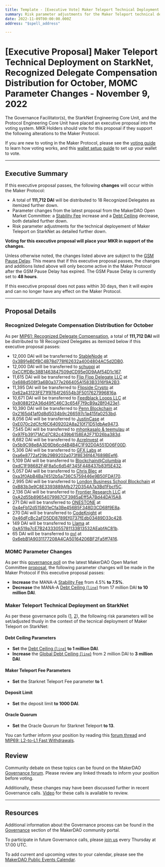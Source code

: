 ```yaml
---
title: Template - [Executive Vote] Maker Teleport Technical Deployment on StarkNet, Recognized Delegate Compensation Distribution for October, MOMC Parameter Changes - November 9, 2022
summary: Risk parameter adjustments for the Maker Teleport technical deployment on StarkNet; Compensation distribution totalling 111,712 DAI for 18 Recognized Delegates for October; MOMC parameter changes
date: 2022-11-09T00:00:00.000Z
address: "$spell_address"

---
```

# [Executive Proposal] Maker Teleport Technical Deployment on StarkNet, Recognized Delegate Compensation Distribution for October, MOMC Parameter Changes - November 9, 2022

The Governance Facilitator(s), the StarkNet Engineering Core Unit, and the Protocol Engineering Core Unit have placed an executive proposal into the voting system. MKR Holders should vote for this proposal if they support the following alterations to the Maker Protocol.

If you are new to voting in the Maker Protocol, please see the [voting guide](https://community-development.makerdao.com/en/learn/governance/how-voting-works/) to learn how voting works, and this [wallet setup guide](https://community-development.makerdao.com/en/learn/governance/voting-setup/) to set up your wallet to vote.

---

## Executive Summary

If this executive proposal passes, the following **changes** will occur within the Maker Protocol:
- A total of **111,712 DAI** will be distributed to 18 Recognized Delegates as itemized further down.
- Parameter changes from the latest proposal from the MakerDAO Open Market Committee: a [Stability Fee](https://manual.makerdao.com/parameter-index/vault-risk/param-stability-fee) increase and a [Debt Ceiling](https://manual.makerdao.com/parameter-index/vault-risk/param-debt-ceiling) decrease, both detailed further down.
- Risk parameter adjustments for the technical deployement of Maker Teleport on StarkNet as detailed further down.

**Voting for this executive proposal will place your MKR in support of the changes.**

Unless otherwise noted, the changes listed above are subject to the [GSM Pause Delay](https://manual.makerdao.com/parameter-index/core/param-gsm-pause-delay). This means that if this executive proposal passes, the changes and additions listed above will only become active in the Maker Protocol after the GSM Pause Delay has expired. The GSM Pause Delay is currently set to **48 hours**.

If this executive proposal does not pass within 30 days, then it will expire and can no longer have any effect on the Maker Protocol.

---

## Proposal Details

### Recognized Delegate Compensation Distribution for October

As per [MIP61: Recognized Delegate Compensation](https://mips.makerdao.com/mips/details/MIP61), a total of **111,712 DAI** will be distributed to 18 Recognized Delegates as itemized below if this executive proposal passes:

- 12,000 DAI will be transferred to [StableNode](https://vote.makerdao.com/address/0x8804d391472126da56b9a560aef6c6d5aaa7607b#delegate-credentials) at [0x3B91eBDfBC4B78d778f62632a4004804AC5d2DB0](https://etherscan.io/address/0x3B91eBDfBC4B78d778f62632a4004804AC5d2DB0).
- 12,000 DAI will be transferred to [schuppi](https://vote.makerdao.com/address/0xb4b82978fce6d26a22dea7e653bb9ce8e14f8056) at [0xCCffDBc38B1463847509dCD95e0D9AAf54D1c167](https://etherscan.io/address/0xCCffDBc38B1463847509dCD95e0D9AAf54D1c167).
- 11,615 DAI will be transferred to [Flip Flop Delegate LLC](https://vote.makerdao.com/address/0x0f4be9f208c552a6b04d9a1222f385785f95beaa) at [0x688d508f3a6B0a377e266405A1583B3316f9A2B3](https://etherscan.io/address/0x688d508f3a6B0a377e266405A1583B3316f9A2B3).
- 11,395 DAI will be transferred to [Flipside Crypto](https://vote.makerdao.com/address/0x84b05b0a30b6ae620f393d1037f217e607ad1b96) at [0x62a43123FE71f9764f26554b3F5017627996816a](https://etherscan.io/address/0x62a43123FE71f9764f26554b3F5017627996816a).
- 10,671 DAI will be transferred to [Feedblack Loops LLC](https://vote.makerdao.com/address/0x92e1ca8b69a44bb17afa92838da68fc41f12250a) at [0x80882f2A36d49fC46C3c654F7f9cB9a2Bf0423e1](https://etherscan.io/address/0x80882f2A36d49fC46C3c654F7f9cB9a2Bf0423e1).
- 10,390 DAI will be transferred to [Penn Blockchain](https://vote.makerdao.com/address/0x7ddb50a5b15aea7e7cf9ac8e55a7f9fd9d05ecc6) at [0x2165d41af0d8d5034b9c266597c1a415fa0253bd](https://etherscan.io/address/0x2165d41af0d8d5034b9c266597c1a415fa0253bd).
- 8,056 DAI will be transferred to [JustinCase](https://vote.makerdao.com/address/0xcdb792c14391f7115ba77a7cd27f724fc9ea2091) at [0xE070c2dCfcf6C6409202A8a210f71D51dbAe9473](https://etherscan.io/address/0xE070c2dCfcf6C6409202A8a210f71D51dbAe9473).
- 7,545 DAI will be transferred to [mhonkasalo & teemulau](https://vote.makerdao.com/address/0xaa19f47e6acb02df88efa9f023f2a38412069902) at [0x97Fb39171ACd7C82c439b6158EA2F71D26ba383d](https://etherscan.io/address/0x97Fb39171ACd7C82c439b6158EA2F71D26ba383d).
- 6,682 DAI will be transferred to [AcreInvest](https://vote.makerdao.com/address/0x4d3ac33ab1dd7b0f352b8e590fe8b62c4c39ead5) at [0x5b9C98e8A3D9Db6cd4B4B4C1F92D0A551D06F00D](https://etherscan.io/address/0x5b9C98e8A3D9Db6cd4B4B4C1F92D0A551D06F00D).
- 5,306 DAI will be transferred to [GFX Labs](https://vote.makerdao.com/address/0x869147940842bb1aa4c40e60c5e583f4911f2e02) at [0xa6e8772af29b29B9202a073f8E36f447689BEef6](https://etherscan.io/address/0xa6e8772af29b29B9202a073f8E36f447689BEef6).
- 5,109 DAI will be transferred to [Blockchain@Columbia](https://vote.makerdao.com/address/0xb8df77c3bd57761bd0c55d2f873d3aa89b3da8b7) at [0xdC1F98682F4F8a5c6d54F345F448437b83f5E432](https://etherscan.io/address/0xdC1F98682F4F8a5c6d54F345F448437b83f5E432).
- 5,057 DAI will be transferred to [Chris Blec](https://vote.makerdao.com/address/0x2c511d932c5a6fe4071262d49bfc018cfbaaa1f5) at [0xa3f0AbB4Ba74512b5a736C5759446e9B50FDA170](https://etherscan.io/address/0xa3f0AbB4Ba74512b5a736C5759446e9B50FDA170).
- 2,995 DAI will be transferred to [London Business School Blockchain](https://vote.makerdao.com/address/0x2c511d932c5a6fe4071262d49bfc018cfbaaa1f5) at [0xB83b3e9C8E3393889Afb272D354A7a3Bd1Fbcf5C](https://etherscan.io/address/0xB83b3e9C8E3393889Afb272D354A7a3Bd1Fbcf5C).
- 2,136 DAI will be transferred to [Frontier Research LLC](https://vote.makerdao.com/address/0x316090e23cc44e70245ba9846404413aca2df16f) at [0xA2d55b89654079987CF3985aEff5A7Bd44DA15A8](https://etherscan.io/address/0xA2d55b89654079987CF3985aEff5A7Bd44DA15A8).
- 271 DAI will be transferred to [ONESTONE](https://vote.makerdao.com/address/0x9301f3bb7a71ab4d46b17bd1f8254142fa8f26ad) at [0x4eFb12d515801eCfa3Be456B5F348D3CD68f9E8a](https://etherscan.io/address/0x4eFb12d515801eCfa3Be456B5F348D3CD68f9E8a).
- 270 DAI will be transferred to [CodeKnight](https://vote.makerdao.com/address/0xe89f973a19cd76c3e5e236062668e43042176638) at [0x46dFcBc2aFD5DD8789Ef0737fEdb03489D33c428](https://etherscan.io/address/0x46dFcBc2aFD5DD8789Ef0737fEdb03489D33c428).
- 149 DAI will be transferred to [Llama](https://vote.makerdao.com/address/0x4e314eba76c3062140ad196e4ffd34485e33c5f5) at [0xA519a7cE7B24333055781133B13532AEabfAC81b](https://etherscan.io/address/0xA519a7cE7B24333055781133B13532AEabfAC81b).
- 65 DAI will be transferred to [pvl](https://vote.makerdao.com/address/0xd9d00c42bed99a6d3a0f2902c640bccceecf6c29) at [0x6ebB1A9031177208A4CA50164206BF2Fa5ff7416](https://etherscan.io/address/0x6ebB1A9031177208A4CA50164206BF2Fa5ff7416).

### MOMC Parameter Changes

As per this [governance poll](https://vote.makerdao.com/polling/QmahDuNx) on the latest MakerDAO Open Market Committee [proposal](https://forum.makerdao.com/t/parameter-changes-proposal-ppg-omc-001-28-october-2022/18564), the following parameter changes will be made in the Maker Protocol if this executive proposal passes:

- **Increase** the MANA-A [Stability Fee](https://manual.makerdao.com/parameter-index/vault-risk/param-stability-fee) from 4.5% **to 7.5%**.
- **Decrease** the MANA-A [Debt Ceiling (`line`)](https://manual.makerdao.com/parameter-index/vault-risk/param-debt-ceiling) from 17 million DAI **to 10 million DAI**.

### Maker Teleport Technical Deployment on StarkNet

As per these governance polls ([1](https://vote.makerdao.com/polling/QmZxRgvG), [2](https://vote.makerdao.com/polling/QmbWkTvW#poll-detail)), the following risk parameters will be set/adjusted thusly in the context of the tecnical deployment of Maker Teleport on StarkNet:

#### Debt Ceiling Parameters

- **Set** the [Debt Ceiling (`line`)](https://manual.makerdao.com/parameter-index/vault-risk/param-debt-ceiling) **to 1 million DAI**.
- **Increase** the [Global Debt Ceiling (`line`)](https://manual.makerdao.com/parameter-index/core/param-global-debt-ceiling) from 2 million DAI to **3 million DAI**.

#### Maker Teleport Fee Parameters

- **Set** the Starknet Teleport Fee parameter **to 1**.

#### Deposit Limit

- **Set** the deposit limit **to 1000 DAI**.

#### Oracle Quorum

- **Set** the Oracle Quorum for Starknet Teleport **to 13**.

You can further inform your position by reading this [forum thread](https://forum.makerdao.com/t/mip69-l2-to-l1-fast-withdrawals/14041) and [MIP69: L2-to-L1 Fast Withdrawals](https://mips.makerdao.com/mips/details/MIP69).

## Review

Community debate on these topics can be found on the MakerDAO [Governance forum](https://forum.makerdao.com/). Please review any linked threads to inform your position before voting.

Additionally, these changes may have been discussed further in recent Governance calls. [Video](https://www.youtube.com/playlist?list=PLLzkWCj8ywWNq5-90-Id6VPSsrk4OWVan) for these calls is available to review.

---

## Resources

Additional information about the Governance process can be found in the [Governance](https://community-development.makerdao.com/en/learn/governance) section of the MakerDAO community portal.

To participate in future Governance calls, please [join us](https://github.com/makerdao/community/tree/master/governance/governance-and-risk-meetings) every Thursday at 17:00 UTC.

To add current and upcoming votes to your calendar, please see the [MakerDAO Public Events Calendar](https://calendar.google.com/calendar/embed?src=makerdao.com_3efhm2ghipksegl009ktniomdk%40group.calendar.google.com&ctz=UTC&mode=week&showCalendars=0&showPrint=0).